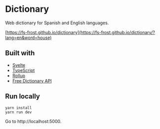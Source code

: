 # Dictionary

Web dictionary for Spanish and English languages.

[https://fs-frost.github.io/dictionary](https://fs-frost.github.io/dictionary/?lang=en&word=house)

## Built with

-   [Svelte](https://svelte.dev/)
-   [TypeScript](https://www.typescriptlang.org/)
-   [Rollup](https://rollupjs.org/)
-   [Free Dictionary API](https://dictionaryapi.dev)

## Run locally

```shell
yarn install
yarn run dev
```

Go to http://localhost:5000.
